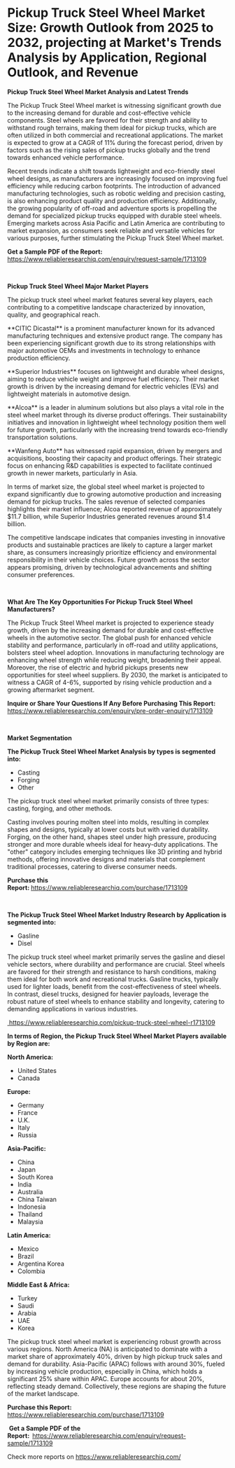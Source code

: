 <p><h1>Pickup Truck Steel Wheel Market Size: Growth Outlook from 2025 to 2032, projecting at Market's Trends Analysis by Application, Regional Outlook, and Revenue</h1></p><p><strong>Pickup Truck Steel Wheel Market Analysis and Latest Trends</strong></p>
<p><p>The Pickup Truck Steel Wheel market is witnessing significant growth due to the increasing demand for durable and cost-effective vehicle components. Steel wheels are favored for their strength and ability to withstand rough terrains, making them ideal for pickup trucks, which are often utilized in both commercial and recreational applications. The market is expected to grow at a CAGR of 11% during the forecast period, driven by factors such as the rising sales of pickup trucks globally and the trend towards enhanced vehicle performance.</p><p>Recent trends indicate a shift towards lightweight and eco-friendly steel wheel designs, as manufacturers are increasingly focused on improving fuel efficiency while reducing carbon footprints. The introduction of advanced manufacturing technologies, such as robotic welding and precision casting, is also enhancing product quality and production efficiency. Additionally, the growing popularity of off-road and adventure sports is propelling the demand for specialized pickup trucks equipped with durable steel wheels. Emerging markets across Asia Pacific and Latin America are contributing to market expansion, as consumers seek reliable and versatile vehicles for various purposes, further stimulating the Pickup Truck Steel Wheel market.</p></p>
<p><strong>Get a Sample PDF of the Report:&nbsp;</strong> <a href="https://www.reliableresearchiq.com/enquiry/request-sample/1713109?utm_campaign=1896&utm_medium=2&utm_source=Github&utm_content=ia&utm_term=11012025&utm_id=pickup-truck-steel-wheel">https://www.reliableresearchiq.com/enquiry/request-sample/1713109</a></p>
<p>&nbsp;</p>
<p><strong>Pickup Truck Steel Wheel Major Market Players</strong></p>
<p><p>The pickup truck steel wheel market features several key players, each contributing to a competitive landscape characterized by innovation, quality, and geographical reach.</p><p>**CITIC Dicastal** is a prominent manufacturer known for its advanced manufacturing techniques and extensive product range. The company has been experiencing significant growth due to its strong relationships with major automotive OEMs and investments in technology to enhance production efficiency. </p><p>**Superior Industries** focuses on lightweight and durable wheel designs, aiming to reduce vehicle weight and improve fuel efficiency. Their market growth is driven by the increasing demand for electric vehicles (EVs) and lightweight materials in automotive design.</p><p>**Alcoa** is a leader in aluminum solutions but also plays a vital role in the steel wheel market through its diverse product offerings. Their sustainability initiatives and innovation in lightweight wheel technology position them well for future growth, particularly with the increasing trend towards eco-friendly transportation solutions.</p><p>**Wanfeng Auto** has witnessed rapid expansion, driven by mergers and acquisitions, boosting their capacity and product offerings. Their strategic focus on enhancing R&D capabilities is expected to facilitate continued growth in newer markets, particularly in Asia.</p><p>In terms of market size, the global steel wheel market is projected to expand significantly due to growing automotive production and increasing demand for pickup trucks. The sales revenue of selected companies highlights their market influence; Alcoa reported revenue of approximately $11.7 billion, while Superior Industries generated revenues around $1.4 billion.</p><p>The competitive landscape indicates that companies investing in innovative products and sustainable practices are likely to capture a larger market share, as consumers increasingly prioritize efficiency and environmental responsibility in their vehicle choices. Future growth across the sector appears promising, driven by technological advancements and shifting consumer preferences.</p></p>
<p>&nbsp;</p>
<p><strong>What Are The Key Opportunities For Pickup Truck Steel Wheel Manufacturers?</strong></p>
<p><p>The Pickup Truck Steel Wheel market is projected to experience steady growth, driven by the increasing demand for durable and cost-effective wheels in the automotive sector. The global push for enhanced vehicle stability and performance, particularly in off-road and utility applications, bolsters steel wheel adoption. Innovations in manufacturing technology are enhancing wheel strength while reducing weight, broadening their appeal. Moreover, the rise of electric and hybrid pickups presents new opportunities for steel wheel suppliers. By 2030, the market is anticipated to witness a CAGR of 4-6%, supported by rising vehicle production and a growing aftermarket segment.</p></p>
<p><strong>Inquire or Share Your Questions If Any Before Purchasing This Report:</strong> <a href="https://www.reliableresearchiq.com/enquiry/pre-order-enquiry/1713109?utm_campaign=1896&utm_medium=2&utm_source=Github&utm_content=ia&utm_term=11012025&utm_id=pickup-truck-steel-wheel">https://www.reliableresearchiq.com/enquiry/pre-order-enquiry/1713109</a></p>
<p>&nbsp;</p>
<p><strong>Market Segmentation</strong></p>
<p><strong>The Pickup Truck Steel Wheel Market Analysis by types is segmented into:</strong></p>
<p><ul><li>Casting</li><li>Forging</li><li>Other</li></ul></p>
<p><p>The pickup truck steel wheel market primarily consists of three types: casting, forging, and other methods. </p><p>Casting involves pouring molten steel into molds, resulting in complex shapes and designs, typically at lower costs but with varied durability. Forging, on the other hand, shapes steel under high pressure, producing stronger and more durable wheels ideal for heavy-duty applications. The "other" category includes emerging techniques like 3D printing and hybrid methods, offering innovative designs and materials that complement traditional processes, catering to diverse consumer needs.</p></p>
<p><strong>Purchase this Report:&nbsp;</strong><a href="https://www.reliableresearchiq.com/purchase/1713109?utm_campaign=1896&utm_medium=2&utm_source=Github&utm_content=ia&utm_term=11012025&utm_id=pickup-truck-steel-wheel">https://www.reliableresearchiq.com/purchase/1713109</a></p>
<p>&nbsp;</p>
<p><strong>The Pickup Truck Steel Wheel Market Industry Research by Application is segmented into:</strong></p>
<p><ul><li>Gasline</li><li>Disel</li></ul></p>
<p><p>The pickup truck steel wheel market primarily serves the gasline and diesel vehicle sectors, where durability and performance are crucial. Steel wheels are favored for their strength and resistance to harsh conditions, making them ideal for both work and recreational trucks. Gasline trucks, typically used for lighter loads, benefit from the cost-effectiveness of steel wheels. In contrast, diesel trucks, designed for heavier payloads, leverage the robust nature of steel wheels to enhance stability and longevity, catering to demanding applications in various industries.</p></p>
<p><a href="https://www.reliableresearchiq.com/pickup-truck-steel-wheel-r1713109?utm_campaign=1896&utm_medium=2&utm_source=Github&utm_content=ia&utm_term=11012025&utm_id=pickup-truck-steel-wheel">&nbsp;https://www.reliableresearchiq.com/pickup-truck-steel-wheel-r1713109</a></p>
<p><strong>In terms of Region, the Pickup Truck Steel Wheel Market Players available by Region are:</strong></p>
<p>
    <p> <strong> North America: </strong>
        <ul>
            <li>United States</li>
            <li>Canada</li>
        </ul>
        </p> 
    <p> <strong> Europe: </strong>
        <ul>
            <li>Germany</li>
            <li>France</li>
            <li>U.K.</li>
            <li>Italy</li>
            <li>Russia</li>
        </ul>
        </p> 
    <p> <strong> Asia-Pacific: </strong>
        <ul>
            <li>China</li>
            <li>Japan</li>
            <li>South Korea</li>
            <li>India</li>
            <li>Australia</li>
            <li>China Taiwan</li>
            <li>Indonesia</li>
            <li>Thailand</li>
            <li>Malaysia</li>
        </ul>
        </p> 
    <p> <strong> Latin America: </strong>
        <ul>
            <li>Mexico</li>
            <li>Brazil</li>
            <li>Argentina Korea</li>
            <li>Colombia</li>
        </ul>
        </p> 
    <p> <strong> Middle East & Africa: </strong>
        <ul>
            <li>Turkey</li>
            <li>Saudi</li>
            <li>Arabia</li>
            <li>UAE</li>
            <li>Korea</li>
        </ul>
    </p>
    </p>
<p><p>The pickup truck steel wheel market is experiencing robust growth across various regions. North America (NA) is anticipated to dominate with a market share of approximately 40%, driven by high pickup truck sales and demand for durability. Asia-Pacific (APAC) follows with around 30%, fueled by increasing vehicle production, especially in China, which holds a significant 25% share within APAC. Europe accounts for about 20%, reflecting steady demand. Collectively, these regions are shaping the future of the market landscape.</p></p>
<p><strong>Purchase this Report: </strong><a href="https://www.reliableresearchiq.com/purchase/1713109?utm_campaign=1896&utm_medium=2&utm_source=Github&utm_content=ia&utm_term=11012025&utm_id=pickup-truck-steel-wheel">https://www.reliableresearchiq.com/purchase/1713109</a></p>
<p>&nbsp;<strong>Get a Sample PDF of the Report:&nbsp;&nbsp;</strong><a href="https://www.reliableresearchiq.com/enquiry/request-sample/1713109?utm_campaign=1896&utm_medium=2&utm_source=Github&utm_content=ia&utm_term=11012025&utm_id=pickup-truck-steel-wheel">https://www.reliableresearchiq.com/enquiry/request-sample/1713109</a></p>
<p><strong></strong></p>
<p>Check more reports on <a href="https://www.reliableresearchiq.com/?utm_campaign=1896&utm_medium=2&utm_source=Github&utm_content=ia&utm_term=11012025&utm_id=pickup-truck-steel-wheel">https://www.reliableresearchiq.com/</a></p>